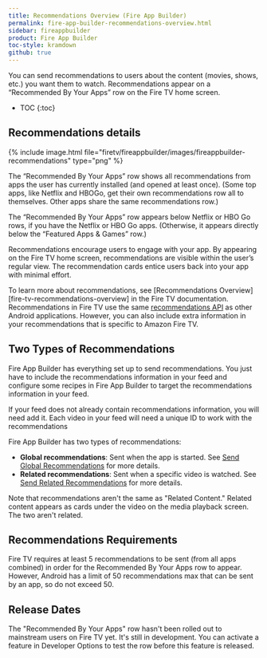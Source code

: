 ```yaml
---
title: Recommendations Overview (Fire App Builder)
permalink: fire-app-builder-recommendations-overview.html
sidebar: fireappbuilder
product: Fire App Builder
toc-style: kramdown
github: true
---
```


You can send recommendations to users about the content (movies, shows, etc.) you want them to watch. Recommendations appear on a “Recommended By Your Apps” row on the Fire TV home screen.

* TOC
{:toc}

## Recommendations details

{% include image.html  file="firetv/fireappbuilder/images/fireappbuilder-recommendations" type="png" %}

The “Recommended By Your Apps” row shows all recommendations from apps the user has currently installed (and opened at least once). (Some top apps, like Netflix and HBOGo, get their own recommendations row all to themselves. Other apps share the same recommendations row.)

The “Recommended By Your Apps” row appears below Netflix or HBO Go rows, if you have the Netflix or HBO Go apps. (Otherwise, it appears directly below the “Featured Apps & Games” row.)

Recommendations encourage users to engage with your app. By appearing on the Fire TV home screen, recommendations are visible within the user’s regular view. The recommendation cards entice users back into your app with minimal effort.

To learn more about recommendations, see [Recommendations Overview][fire-tv-recommendations-overview] in the Fire TV documentation. Recommendations in Fire TV use the same [recommendations API](https://developer.android.com/training/tv/discovery/recommendations.html) as other Android applications. However, you can also include extra information in your recommendations that is specific to Amazon Fire TV.

## Two Types of Recommendations

Fire App Builder has everything set up to send recommendations. You just have to include the recommendations information in your feed and configure some recipes in Fire App Builder to target the recommendations information in your feed.

If your feed does not already contain recommendations information, you will need add it. Each video in your feed will need a unique ID to work with the recommendations

Fire App Builder has two types of recommendations:

* **Global recommendations**: Sent when the app is started. See [Send Global Recommendations](fire-app-builder-global-recommendations) for more details.
* **Related recommendations**: Sent when a specific video is watched. See [Send Related Recommendations](fire-app-builder-related-recommendations) for more details.

Note that recommendations aren't the same as "Related Content." Related content appears as cards under the video on the media playback screen. The two aren't related.

## Recommendations Requirements

Fire TV requires at least 5 recommendations to be sent (from all apps combined) in order for the Recommended By Your Apps row to appear. However, Android has a limit of 50 recommendations max that can be sent by an app, so do not exceed 50.

## Release Dates

The "Recommended By Your Apps" row hasn't been rolled out to mainstream users on Fire TV yet. It's still in development. You can activate a feature in Developer Options to test the row before this feature is released.
